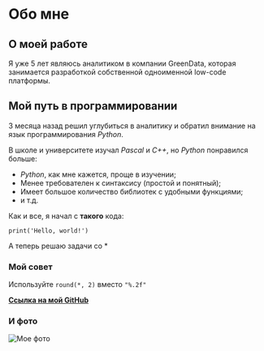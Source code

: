 # **Обо мне**

## **О моей работе**

Я уже 5 лет являюсь аналитиком в компании GreenData, которая занимается разработкой собственной одноименной low-code платформы.

## **Мой путь в программировании**

3 месяца назад решил углубиться в аналитику и обратил внимание на язык программирования *Python*.

В школе и университете изучал *Pascal* и *C++*, но *Python* понравился больше:

* *Python*, как мне кажется, проще в изучении;
* Менее требователен к синтаксису (простой и понятный);
* Имеет большое количество библиотек с удобными функциями;
* и т.д. 

Как и все, я начал с __такого__ кода:  

    print('Hello, world!')  

А теперь решаю задачи со \*

### **Мой совет**

Используйте `round(*, 2)` вместо `"%.2f"`


[**Ссылка на мой GitHub**](https://github.com/GallSerg/AboutMe "и на текущий текст")


### **И фото**

![Мое фото](https://lh3.googleusercontent.com/pw/AMWts8BqefwjGeVYwJYijJdwglr7zHHuOQu7Vny_tGrlTZ34zdg1g4FOcxRhzHjFhpIBtzl4mT7-jMm4oQDHvTutrtqSvdmdayjXAmCxbntUNI0cIUx-cHr3oRgtMAPJBcWAv7DsWLnlBIAc3xgpKef6RtPv=w525-h933-no?authuser=0)